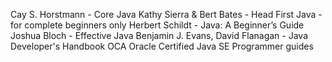 Cay S. Horstmann - Core Java
Kathy Sierra & Bert Bates - Head First Java - for complete beginners only
Herbert Schildt - Java: A Beginner’s Guide
Joshua Bloch - Effective Java
Benjamin J. Evans, David Flanagan - Java Developer's Handbook
OCA Oracle Certified Java SE Programmer guides
